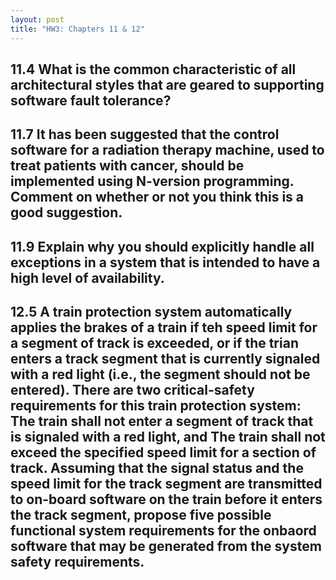 ```yaml
---
layout: post
title: "HW3: Chapters 11 & 12"
---
```


## 11.4 What is the common characteristic of all architectural styles that are geared to supporting software fault tolerance?


## 11.7 It has been suggested that the control software for a radiation therapy machine, used to treat patients with cancer, should be implemented using N-version programming. Comment on whether or not you think this is a good suggestion.


## 11.9 Explain why you should explicitly handle all exceptions in a system that is intended to have a high level of availability.


## 12.5 A train protection system automatically applies the brakes of a train if teh speed limit for a segment of track is exceeded, or if the trian enters a track segment that is currently signaled with a red light (i.e., the segment should not be entered). There are two critical-safety requirements for this train protection system: The train shall not enter a segment of track that is signaled with a red light, and The train shall not exceed the specified speed limit for a section of track. Assuming that the signal status and the speed limit for the track segment are transmitted to on-board software on the train before it enters the track segment, propose five possible functional system requirements for the onbaord software that may be generated from the system safety requirements.

